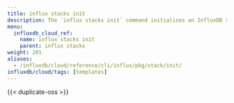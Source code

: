 ```yaml
---
title: influx stacks init
description: The `influx stacks init` command initializes an InfluxDB stack.
menu:
  influxdb_cloud_ref:
    name: influx stacks init
    parent: influx stacks
weight: 201
aliases:
  - /influxdb/cloud/reference/cli/influx/pkg/stack/init/
influxdb/cloud/tags: [templates]
---
```


{{< duplicate-oss >}}
